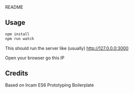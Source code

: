 README

## Usage

```sh
npm install
npm run watch
```

This should run the server like (usually) http://127.0.0.0:3000 

Open your browser go this IP

## Credits

Based on Ircam ES6 Prototyping Boilerplate

